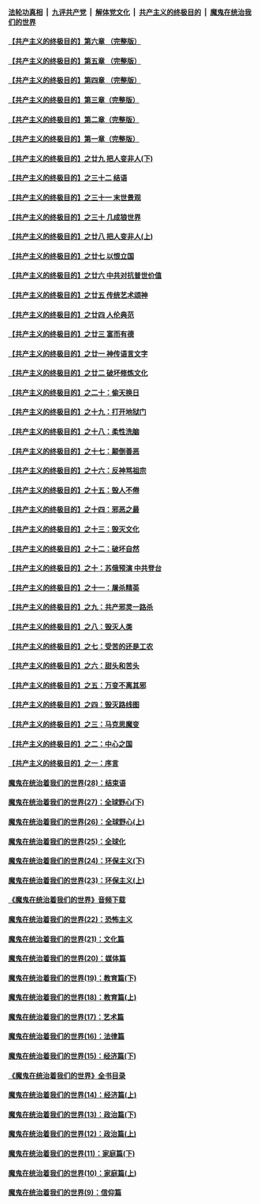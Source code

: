 

####  [法轮功真相](../../../../basic/blob/master/README.md?t=04021501) &nbsp;|&nbsp; [九评共产党](../../../../9ping.md/blob/master/README.md?t=04021501) &nbsp;|&nbsp; [解体党文化](../../../../jtdwh.md/blob/master/README.md?t=04021501)  &nbsp;|&nbsp; [共产主义的终极目的](../../../../gczydzjmd.md/blob/master/README.md?t=04021501) &nbsp;|&nbsp; [魔鬼在统治我们的世界](../../../../mgztzwmdsj.md/blob/master/README.md?t=04021501) 

#### [【共产主义的终极目的】第六章 （完整版）](../pages/nsc422/n11428913.md?t=04021501) 

#### [【共产主义的终极目的】第五章 （完整版）](../pages/nsc422/n11428912.md?t=04021501) 

#### [【共产主义的终极目的】第四章 （完整版）](../pages/nsc422/n11428907.md?t=04021501) 

#### [【共产主义的终极目的】第三章（完整版）](../pages/nsc422/n11428848.md?t=04021501) 

#### [【共产主义的终极目的】第二章（完整版）](../pages/nsc422/n11428831.md?t=04021501) 

#### [【共产主义的终极目的】第一章（完整版）](../pages/nsc422/n11417651.md?t=04021501) 

#### [【共产主义的终极目的】之廿九 把人变非人(下)](../pages/nsc422/n11344140.md?t=04021501) 

#### [【共产主义的终极目的】之三十二 结语](../pages/nsc422/n11360535.md?t=04021501) 

#### [【共产主义的终极目的】之三十一 末世景观](../pages/nsc422/n11351129.md?t=04021501) 

#### [【共产主义的终极目的】之三十 几成狼世界](../pages/nsc422/n11348280.md?t=04021501) 

#### [【共产主义的终极目的】之廿八 把人变非人(上)](../pages/nsc422/n11340492.md?t=04021501) 

#### [【共产主义的终极目的】之廿七 以恨立国](../pages/nsc422/n11336944.md?t=04021501) 

#### [【共产主义的终极目的】之廿六 中共对抗普世价值](../pages/nsc422/n11324785.md?t=04021501) 

#### [【共产主义的终极目的】之廿五 传统艺术颂神](../pages/nsc422/n11296396.md?t=04021501) 

#### [【共产主义的终极目的】之廿四 人伦典范](../pages/nsc422/n11296397.md?t=04021501) 

#### [【共产主义的终极目的】之廿三 富而有德](../pages/nsc422/n11283598.md?t=04021501) 

#### [【共产主义的终极目的】之廿一 神传语言文字](../pages/nsc422/n11263265.md?t=04021501) 

#### [【共产主义的终极目的】之廿二 破坏修炼文化](../pages/nsc422/n11245728.md?t=04021501) 

#### [【共产主义的终极目的】之二十：偷天换日](../pages/nsc422/n11238846.md?t=04021501) 

#### [【共产主义的终极目的】之十九：打开地狱门](../pages/nsc422/n11206376.md?t=04021501) 

#### [【共产主义的终极目的】之十八：柔性洗脑](../pages/nsc422/n11199994.md?t=04021501) 

#### [【共产主义的终极目的】之十七：颠倒善恶](../pages/nsc422/n11179782.md?t=04021501) 

#### [【共产主义的终极目的】之十六：反神骂祖宗](../pages/nsc422/n11166798.md?t=04021501) 

#### [【共产主义的终极目的】之十五：毁人不倦](../pages/nsc422/n11166792.md?t=04021501) 

#### [【共产主义的终极目的】之十四：邪恶之最](../pages/nsc422/n11150249.md?t=04021501) 

#### [【共产主义的终极目的】之十三：毁灭文化](../pages/nsc422/n11135227.md?t=04021501) 

#### [【共产主义的终极目的】之十二：破坏自然](../pages/nsc422/n11135214.md?t=04021501) 

#### [【共产主义的终极目的】之十：苏俄预演 中共登台](../pages/nsc422/n11118424.md?t=04021501) 

#### [【共产主义的终极目的】之十一：屠杀精英](../pages/nsc422/n11118442.md?t=04021501) 

#### [【共产主义的终极目的】之九：共产邪灵一路杀](../pages/nsc422/n11114139.md?t=04021501) 

#### [【共产主义的终极目的】之八：毁灭人类](../pages/nsc422/n11108503.md?t=04021501) 

#### [【共产主义的终极目的】之七：受苦的还是工农](../pages/nsc422/n11101809.md?t=04021501) 

#### [【共产主义的终极目的】之六：甜头和苦头](../pages/nsc422/n11096971.md?t=04021501) 

#### [【共产主义的终极目的】之五：万变不离其邪](../pages/nsc422/n11091285.md?t=04021501) 

#### [【共产主义的终极目的】之四：毁灭路线图](../pages/nsc422/n11086284.md?t=04021501) 

#### [【共产主义的终极目的】之三：马克思魔变](../pages/nsc422/n11061941.md?t=04021501) 

#### [【共产主义的终极目的】之二：中心之国](../pages/nsc422/n11047728.md?t=04021501) 

#### [【共产主义的终极目的】之一：序言](../pages/nsc422/n11086077.md?t=04021501) 

#### [魔鬼在统治着我们的世界(28)：结束语](../pages/nsc422/n10936246.md?t=04021501) 

#### [魔鬼在统治着我们的世界(27)：全球野心(下)](../pages/nsc422/n10928319.md?t=04021501) 

#### [魔鬼在统治着我们的世界(26)：全球野心(上)](../pages/nsc422/n10900318.md?t=04021501) 

#### [魔鬼在统治着我们的世界(25)：全球化](../pages/nsc422/n10788205.md?t=04021501) 

#### [魔鬼在统治着我们的世界(24)：环保主义(下)](../pages/nsc422/n10695307.md?t=04021501) 

#### [魔鬼在统治着我们的世界(23)：环保主义(上)](../pages/nsc422/n10688613.md?t=04021501) 

#### [《魔鬼在统治着我们的世界》音频下载](../pages/nsc422/n10635553.md?t=04021501) 

#### [魔鬼在统治着我们的世界(22)：恐怖主义](../pages/nsc422/n10614727.md?t=04021501) 

#### [魔鬼在统治着我们的世界(21)：文化篇](../pages/nsc422/n10597706.md?t=04021501) 

#### [魔鬼在统治着我们的世界(20)：媒体篇](../pages/nsc422/n10586579.md?t=04021501) 

#### [魔鬼在统治着我们的世界(19)：教育篇(下)](../pages/nsc422/n10564808.md?t=04021501) 

#### [魔鬼在统治着我们的世界(18)：教育篇(上)](../pages/nsc422/n10526970.md?t=04021501) 

#### [魔鬼在统治着我们的世界(17)：艺术篇](../pages/nsc422/n10499093.md?t=04021501) 

#### [魔鬼在统治着我们的世界(16)：法律篇](../pages/nsc422/n10485969.md?t=04021501) 

#### [魔鬼在统治着我们的世界(15)：经济篇(下)](../pages/nsc422/n10469975.md?t=04021501) 

#### [《魔鬼在统治着我们的世界》全书目录](../pages/nsc422/n10464261.md?t=04021501) 

#### [魔鬼在统治着我们的世界(14)：经济篇(上)](../pages/nsc422/n10457370.md?t=04021501) 

#### [魔鬼在统治着我们的世界(13)：政治篇(下)](../pages/nsc422/n10448270.md?t=04021501) 

#### [魔鬼在统治着我们的世界(12)：政治篇(上)](../pages/nsc422/n10444576.md?t=04021501) 

#### [魔鬼在统治着我们的世界(11)：家庭篇(下)](../pages/nsc422/n10440961.md?t=04021501) 

#### [魔鬼在统治着我们的世界(10)：家庭篇(上)](../pages/nsc422/n10435448.md?t=04021501) 

#### [魔鬼在统治着我们的世界(9)：信仰篇](../pages/nsc422/n10432159.md?t=04021501) 

